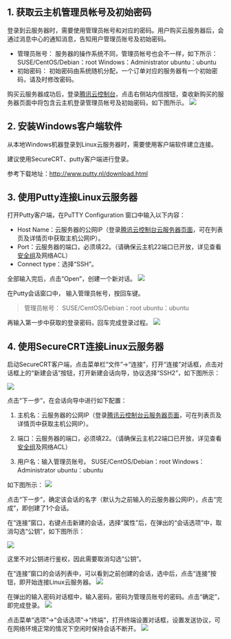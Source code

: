 ## 1. 获取云主机管理员帐号及初始密码
登录到云服务器时，需要使用管理员帐号和对应的密码。用户购买云服务器后，会通过消息中心的通知消息，告知用户管理员账号及初始密码。 
- 管理员账号：
服务器的操作系统不同，管理员帐号也会不一样，如下所示：
SUSE/CentOS/Debian：root
Windows：Administrator
ubuntu：ubuntu 
- 初始密码：
初始密码由系统随机分配，一个订单对应的服务器有一个初始密码，请及时修改密码。 

购买云服务器成功后，登录[腾讯云控制台](https://console.qcloud.com/)，点击右侧站内信按钮，查收新购买的服务器页面中将包含云主机登录管理员帐号及初始密码，如下图所示。
![](//mccdn.qcloud.com/img56a20f10a373a.png)

## 2. 安装Windows客户端软件
从本地Windows机器登录到Linux云服务器时，需要使用客户端软件建立连接。

建议使用SecureCRT、putty客户端进行登录。

参考下载地址：http://www.putty.nl/download.html

## 3. 使用Putty连接Linux云服务器
打开Putty客户端，在PuTTY Configuration 窗口中输入以下内容：
- Host Name：云服务器的公网IP（登录[腾讯云控制台云服务器页面](https://console.qcloud.com/cvm)，可在列表页及详情页中获取主机公网IP）。
- Port：云服务器的端口，必须填22。（请确保云主机22端口已开放，详见查看[安全组](http://www.qcloud.com/doc/product/213/%E5%AE%89%E5%85%A8%E7%BB%84%E6%93%8D%E4%BD%9C%E6%8C%87%E5%8D%97)及网络ACL）
- Connect type：选择“SSH”。

全部输入完后，点击“Open”，创建一个新对话。
![](//mccdn.qcloud.com/img56a5d38a4ffbc.png)

在Putty会话窗口中， 输入管理员帐号，按回车键。
>管理员帐号：
SUSE/CentOS/Debian：root
ubuntu：ubuntu 

再输入第一步中获取的登录密码，回车完成登录过程。
![](//mccdn.qcloud.com/img56a5d47b8b5da.png)


## 4. 使用SecureCRT连接Linux云服务器
启动SecureCRT客户端，点击菜单栏“文件”->“连接”，打开“连接”对话框，点击对话框上的“新建会话”按钮，打开新建会话向导，协议选择“SSH2”，如下图所示：

![](//mccdn.qcloud.com/img56a2104a85e65.png)

点击“下一步”，在会话向导中进行如下配置：

1) 主机名：云服务器的公网IP（登录[腾讯云控制台云服务器页面](https://console.qcloud.com/cvm)，可在列表页及详情页中获取主机公网IP）。

2) 端口：云服务器的端口，必须填22。（请确保云主机22端口已开放，详见查看[安全组](http://www.qcloud.com/doc/product/213/%E5%AE%89%E5%85%A8%E7%BB%84%E6%93%8D%E4%BD%9C%E6%8C%87%E5%8D%97)及网络ACL）

3) 用户名：输入管理员账号。
SUSE/CentOS/Debian：root
Windows：Administrator
ubuntu：ubuntu 

如下图所示：
![](//mccdn.qcloud.com/img56a212155843e.png)

点击“下一步”，确定该会话的名字（默认为之前输入的云服务器公网IP），点击“完成”，即创建了1个会话。 

在“连接”窗口，右键点击新建的会话，选择“属性”后，在弹出的“会话选项”中，取消勾选“公钥”，如下图所示：

![](//mccdn.qcloud.com/img56a592adc21f0.png)

这里不对公钥进行鉴权，因此需要取消勾选“公钥”。

在“连接”窗口的会话列表中，可以看到之前创建的会话，选中后，点击“连接”按钮，即开始连接Linux云服务器。
![](//mccdn.qcloud.com/img56a5933ce992f.png)

在弹出的输入密码对话框中，输入密码，密码为管理员账号的密码。点击“确定”，即完成登录。
![](//mccdn.qcloud.com/img56a5935421274.png)

点击菜单“选项”->“会话选项”->“终端”，打开终端设置对话框，设置发送协议，可在网络环境正常的情况下空闲时保持会话不断开。
![](//mccdn.qcloud.com/img56a5944e4604e.png)